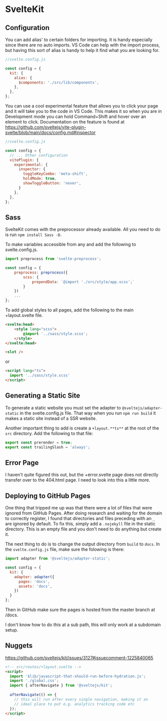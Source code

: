 # SvelteKit

## Configuration

You can add alias' to certain folders for importing. It is handy especially since there are no auto imports. VS Code can help with the import process, but having this sort of alias is handy to help it find what you are looking for.

```js
//svelte.config.js

const config = {
  kit: {
    alias: {
      $components: './src/lib/components',
    },
  },
};
```

You can use a cool experimental feature that allows you to click your page and it will take you to the code in VS Code. This makes it so when you are in Development mode you can hold Command+Shift and hover over an element to click. Documentation on the feature is found at https://github.com/sveltejs/vite-plugin-svelte/blob/main/docs/config.md#inspector

```js
//svelte.config.js

const config = {
  // ... Other configuration
  vitePlugin: {
    experimental: {
      inspector: {
        toggleKeyCombo: 'meta-shift',
        holdMode: true,
        showToggleButton: 'never',
      }
    },
  },
};
```

## Sass

SvelteKit comes with the preprocessor already available. All you need to do is run `npm install Sass -D`. 

To make variables accessible from any and add the following to svelte.config.js.

``` js
import preprocess from 'svelte-preprocess';

const config = {
    preprocess: preprocess({
        scss: {
            prependData: `@import './src/style/app.scss';`
        }
    })
    ...
};
```

To add global styles to all pages, add the following to the main +layout.svelte file.

```html
<svelte:head>
	<style lang="scss">
		@import '../sass/style.scss';
	</style>
</svelte:head>

<slot />
```

or

```html
<script lang="ts">
  import '../sass/style.scss'
</script>
```

## Generating a Static Site

To generate a static website you must set the adapter to `@sveltejs/adapter-static` in the svelte.config.js file. That way when you run `npm run build` it makes a static site instead of a SSR website.

Another important thing to add is create a `+layout.**ts**` at the root of the `src` directory. Add the following to that file:

```ts
export const prerender = true;
export const trailingSlash = 'always';
```

## Error Page

I haven't quite figured this out, but the +error.svelte page does not directly transfer over to the 404.html page. I need to look into this a little more.

## Deploying to GitHub Pages

One thing that tripped me up was that there were a lot of files that were ignored from GitHub Pages. After doing research and waiting for the domain to correctly register, I found that directories and files preceding with an `_` are ignored by default. To fix this, simply add a `.nojekyll` file in the static directory. This is an empty file and you don't need to do anything but create it.

The next thing to do is to change the output directory from `build` to `docs`. In the `svelte.config.js` file, make sure the folowing is there:

```js
import adapter from '@sveltejs/adapter-static';

const config = {
  kit: {
    adapter: adapter({
      pages: 'docs',
      assets: 'docs',
    })
  }
};

```

Then in GitHub make sure the pages is hosted from the master branch at /docs. 

I don't know how to do this at a sub path, this will only work at a subdomain setup.

## Nuggets

https://github.com/sveltejs/kit/issues/3127#issuecomment-1225840065

``` html
<!-- src/routes/+layout.svelte -->
<script>
  import '$lib/javascript-that-should-run-before-hydration.js';
  import './global.css';
  import { afterNavigate } from '@sveltejs/kit';
  
  afterNavigate(() => {
    // this will run after every single navigation, making it an
    // ideal place to put e.g. analytics tracking code etc
  });
</script>
```
